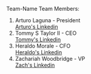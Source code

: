 Team-Name Team Members:
1) Arturo Laguna - President\
[Arturo's Linkedin](https://www.linkedin.com/in/arturo-laguna-81129320a/)
2) Tommy S Taylor II - CEO\
[Tommy's Linkedin](https://www.linkedin.com/in/taylortommy/)
4) Heraldo Morale - CFO\
[Heraldo's Linkedin]()
5) Zachariah Woodbridge - VP\
[Zach's Linkedin](https://www.linkedin.com/in/zachariahw/)

